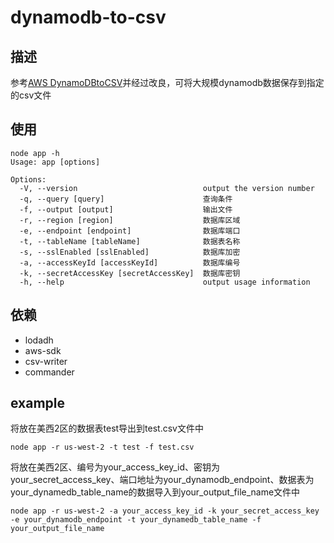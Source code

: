 # dynamodb-to-csv

## 描述
 参考[AWS DynamoDBtoCSV](https://github.com/edasque/DynamoDBtoCSV)并经过改良，可将大规模dynamodb数据保存到指定的csv文件

## 使用

```shell
node app -h
Usage: app [options]

Options:
  -V, --version                            output the version number
  -q, --query [query]                      查询条件
  -f, --output [output]                    输出文件
  -r, --region [region]                    数据库区域
  -e, --endpoint [endpoint]                数据库端口
  -t, --tableName [tableName]              数据表名称
  -s, --sslEnabled [sslEnabled]            数据库加密
  -a, --accessKeyId [accessKeyId]          数据库编号
  -k, --secretAccessKey [secretAccessKey]  数据库密钥
  -h, --help                               output usage information
```

## 依赖
- lodadh
- aws-sdk
- csv-writer
- commander

## example

将放在美西2区的数据表test导出到test.csv文件中
``` shell
node app -r us-west-2 -t test -f test.csv
```

将放在美西2区、编号为your_access_key_id、密钥为your_secret_access_key、端口地址为your_dynamodb_endpoint、数据表为your_dynamedb_table_name的数据导入到your_output_file_name文件中
``` shell
node app -r us-west-2 -a your_access_key_id -k your_secret_access_key -e your_dynamodb_endpoint -t your_dynamedb_table_name -f your_output_file_name
```
